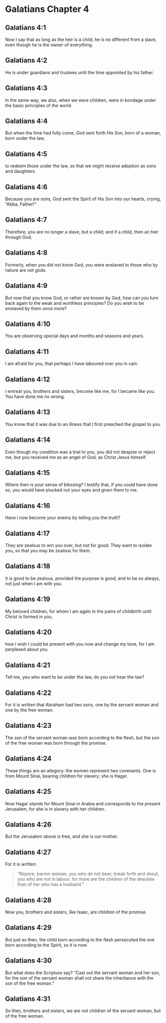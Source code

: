 # Galatians Chapter 4

## Galatians 4:1

Now I say that as long as the heir is a child, he is no different from a slave, even though he is the owner of everything.

## Galatians 4:2

He is under guardians and trustees until the time appointed by his father.

## Galatians 4:3

In the same way, we also, when we were children, were in bondage under the basic principles of the world.

## Galatians 4:4

But when the time had fully come, God sent forth His Son, born of a woman, born under the law,

## Galatians 4:5

to redeem those under the law, so that we might receive adoption as sons and daughters.

## Galatians 4:6

Because you are sons, God sent the Spirit of His Son into our hearts, crying, “Abba, Father!”

## Galatians 4:7

Therefore, you are no longer a slave, but a child; and if a child, then an heir through God.

## Galatians 4:8

Formerly, when you did not know God, you were enslaved to those who by nature are not gods.

## Galatians 4:9

But now that you know God, or rather are known by God, how can you turn back again to the weak and worthless principles? Do you wish to be enslaved by them once more?

## Galatians 4:10

You are observing special days and months and seasons and years.

## Galatians 4:11

I am afraid for you, that perhaps I have laboured over you in vain.

## Galatians 4:12

I entreat you, brothers and sisters, become like me, for I became like you. You have done me no wrong.

## Galatians 4:13

You know that it was due to an illness that I first preached the gospel to you.

## Galatians 4:14

Even though my condition was a trial to you, you did not despise or reject me, but you received me as an angel of God, as Christ Jesus himself.

## Galatians 4:15

Where then is your sense of blessing? I testify that, if you could have done so, you would have plucked out your eyes and given them to me.

## Galatians 4:16

Have I now become your enemy by telling you the truth?

## Galatians 4:17

They are zealous to win you over, but not for good. They want to isolate you, so that you may be zealous for them.

## Galatians 4:18

It is good to be zealous, provided the purpose is good, and to be so always, not just when I am with you.

## Galatians 4:19

My beloved children, for whom I am again in the pains of childbirth until Christ is formed in you,

## Galatians 4:20

how I wish I could be present with you now and change my tone, for I am perplexed about you.

## Galatians 4:21

Tell me, you who want to be under the law, do you not hear the law?

## Galatians 4:22

For it is written that Abraham had two sons, one by the servant woman and one by the free woman.

## Galatians 4:23

The son of the servant woman was born according to the flesh, but the son of the free woman was born through the promise.

## Galatians 4:24

These things are an allegory: the women represent two covenants. One is from Mount Sinai, bearing children for slavery; she is Hagar.

## Galatians 4:25

Now Hagar stands for Mount Sinai in Arabia and corresponds to the present Jerusalem, for she is in slavery with her children.

## Galatians 4:26

But the Jerusalem above is free, and she is our mother.

## Galatians 4:27

For it is written:

> “Rejoice, barren woman, you who do not bear;
> break forth and shout, you who are not in labour;
> for more are the children of the desolate
> than of her who has a husband.”

## Galatians 4:28

Now you, brothers and sisters, like Isaac, are children of the promise.

## Galatians 4:29

But just as then, the child born according to the flesh persecuted the one born according to the Spirit, so it is now.

## Galatians 4:30

But what does the Scripture say? “Cast out the servant woman and her son, for the son of the servant woman shall not share the inheritance with the son of the free woman.”

## Galatians 4:31

So then, brothers and sisters, we are not children of the servant woman, but of the free woman.
